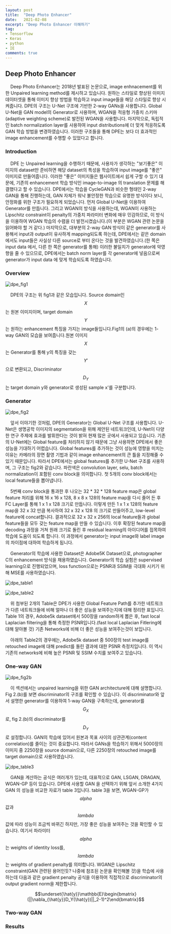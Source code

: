```yaml
---
layout: post
title:  "Deep Photo Enhancer"
date:   2021-02-08
excerpt: "Deep Photo Enhancer 이해하기"
tag:
- Tensorflow 
- Keras
- python
- IE
comments: true
---
```


## Deep Photo Enhancer

&nbsp;&nbsp;&nbsp;&nbsp;Deep Photo Enhancer는 2018년 발표된 논문으로, image enhnacement를 위한 Unpaired learning method를 제시하고 있습니다. 원하는 스타일로 향상된 이미지 데이터셋을 통해 이미지 향상 방법을 학습하고
input image들을 해당 스타일로 향상 시켜줍니다. DPE의 구조는 U-Net 구조에 기반한 2-way GANs을 사용합니다. Global U-Net을 GAN model의 Generator로 사용하며,
WGAN을 적응형 가중치 스키마(adaptive weighting scheme)로 발전된 WGAN을 사용합니다. 마지막으로, 독립적인 batch normalization layer를 사용하여 input distributions에
더 맞게 적응하도록 GAN 학습 방법을 변경하였습니다. 이러한 구조들을 통해 DPE는 보다 더 효과적인 image enhancement를 수행할 수 있었다고 합니다.

### Introduction

&nbsp;&nbsp;&nbsp;&nbsp;DPE 는 Unpaired learning을 수행하기 때문에, 사용자가 생각하는 "보기좋은" 이미지의 dataset만 준비하면 해당 dataset의 특성을 학습하여 input image를 "좋은" 이미지로
만들어줍니다. 이러한 "좋은" 이미지들은 웹사이트에서 쉽게 구할 수 있기 대문에, 기존의 enhancement 학습 방식인 image-to-image 의 translation 문제를 해결했다고 할 수 있습니다.
DPE에서는 학습을 CycleGAN과 비슷한 형태인 2-way GAN을 통해 진행하는데, GAN 자체가 워낙 불안정한 학습으로 유명한 방식이다 보니, 안정화를 위한 구조가 필요하게 되었습니다.
먼저 Global U-Net을 이용하여 Generator를 만듭니다. 그리고 WGAN의 방식을 사용하는데, WGAN이 사용하는 Lipschitz constraint이 penalty의 가중치 파라미터 변화에 매우
민감하므로, 이 방식을 이용하여 WGAN 학습의 수렴을 더 발전시켰습니다.(이 부분은 WGAN 관련 논문을 읽어봐야 할 거 같다.) 마지막으로, 대부분의 2-way GAN 방식이 같은 generator를 사용해서 input과 output이 유사하게 mapping되도록 하는데, DPE에서는 같은 domain에서도 input들은 사실상 다른 source로 부터
온다는 것을 발견하였습니다.(한 쪽은 input data 에서, 다른 한 쪽은 generator를 통해) 이러한 불일치가 generator에 악영향을 줄 수 있으므로, DPE에서는 batch norm layer를 각 generator에 넣음으로써
generator가 input data 에 맞게 학습되도록 하였습니다.

### Overview

![dpe_fig1](/assets/img/dpe/fig1.png)

&nbsp;&nbsp;&nbsp;&nbsp;DPE의 구조는 위 fig1과 같은 모습입니다. Source domain인 $$X$$는 원본 이미지이며, target domain $$Y$$는 원하는 enhancement 특징을 가지는 image들입니다.Fig1의 (a)의 경우에는 1-way GAN의 모습을 보여줍니다.원본 이미지 $$X$$는 Generator를 통해 y의 특징을 갖는 $$Y'$$ 으로 변환되고, Discriminator $$D_Y$$는 target domain y와 generator로 생성된 sample x'를 구분합니다.
 
### Generator

![dpe_fig2](/assets/img/dpe/fig2.PNG)   

&nbsp;&nbsp;&nbsp;&nbsp;앞서 이야기한 것처럼, DPE의 Generator는 Global U-Net 구조를 사용합니다. U-Net은 생명공학 이미지의 segmentation을 위해 제안된 네트워크인데, 
U-Net이 다양한 연구 주제에 효과를 발휘한다는 것이 밝혀 현재 많은 곳에서 사용되고 있습니다. 기존의 U-Net에는 Global feature를 처리하지 않기 때문에 그냥 사용하면 DPE에서 좋은 성능을 기대하기 어렵습니다. Global features를 추가하는 것이 성능에 영향을 미치는 이유는 카메라의 장면 촬영 기법과 같이 image enhancement의 큰 틀을 지정해줄 수 있기 때문입니다. 
따라서 DPE에서는 global features를 추가한 U-Net 구조를 사용하며, 그 구조는 fig2와 같습니다. 파란색은 convolution layer, selu, batch normalization이 포함된 conv block을 의미합니다. 첫 5개의 conv block에서는 local feature들을 뽑아냅니다.

&nbsp;&nbsp;&nbsp;&nbsp;5번째 conv block을 통과한 후 나오는 32 * 32 * 128 feature map은 global feature 처리를 위해 16 x 16 x 128, 8 x 8 x 128의 feature map을 다시 줄어 든 후 FC Layer를 통해 1 x 1 x 128 크기로 만듭니다. 이렇게 만든 1 x 1 x 128의 feature map을 32 x 32 만큼 복사하여 32 x 32 x 128 의 크기로 만들어주고, low-level feature에 concat합니다.
결과적으로 32 x 32 x 256의 local feature들과 global feature들을 모두 갖는 feature map을 만들 수 있습니다. 이후 확장된 feature map을 decoding 과정을 거쳐 원래 크기로 돌린 후 residual learning의 아이디어를 접목하여 학습에 도움이 되도록 합니다. 이 과정에서 generator는 input image와 label image의 차이점에 대하여 학습하게 됩니다.

&nbsp;&nbsp;&nbsp;&nbsp;Generator의 학습에 사용한 Dataset은 Adobe5K Dataset으로, photographer C의 enhancement 방식을 채용하였습니다. Generator의 학습 실험은 supervised learning으로 진행되었으며, loss function으로는 PSNR과 SSIM을 극대화 시키기 위해 MSE를 사용하였습니다.

![dpe_table1](/assets/img/dpe/table1.PNG)

![dpe_table2](/assets/img/dpe/table2.PNG)

&nbsp;&nbsp;&nbsp;&nbsp;위 첨부된 2개의 Table은 DPE가 사용한 Global Feature Path를 추가한 네트워크가 다른 네트워크들에 비해 얼마나 더 좋은 성능을 보여주는지에 대해 정리한 표입니다. Table 1의 경우, Adobe5k dataset에서 500장을 random하게 뽑은 후, 
fast local Laplacian filtering을 통해 측정한 PSNR입니다.(fast local Laplacian Fitlering에 대해 알아볼 것) 기존 Networks에 비해 더 좋은 성능을 보여주는것이 보입니다.

&nbsp;&nbsp;&nbsp;&nbsp;아래의 Table2의 경우에는, Adobe5k dataset 중 500장의 test image를 retouched image에 대해 predict를 돌린 결과에 대한 PSNR 측정치입니다. 이 역시 기존의 networks에 비해 높은 PSNR 및 SSIM 수치를 보여주고 있습니다. 

### One-way GAN

![dpe_fig2b](/assets/img/dpe/fig2b.png)

&nbsp;&nbsp;&nbsp;&nbsp;이 섹션에서는 unpaired learning을 위한 GAN architecture에 대해 설명합니다. Fig 2.(b)를 보면 discriminator의 구조를 확인할 수 있습니다. 이 discriminator와 앞서 설명한 generator를 이용하여 1-way GAN을 구축하는데, generator를 $$G_X$$로, fig 2.(b)의 discriminator를 $$D_Y$$로 설정합니다.
GAN의 학습에 있어서 원본과 목표 사이의 상관관계(content correlation)를 줄이는 것이 중요합니다. 따라서 GANs을 학습하기 위해서 5000장의 이미지 중 2250장을 source domain으로, 다른 2250장의 retouched image를 target domain으로 사용하였습니다.

![dpe_table3](/assets/img/dpe/table3.PNG)

&nbsp;&nbsp;&nbsp;&nbsp;GAN을 계산하는 공식은 여러개가 있는데, 대표적으로 GAN, LSGAN, DRAGAN, WGAN-GP 등이 있습니다. DPE에 사용할 GAN 을 선택하기 위해 앞서 소개한 4가지 GAN 의 성능을 비교한 자료가 table 3입니다.
table 3을 보면, WGAN-GP가 $$alpha$$값과 $$lambda$$값에 따라 성능이 조금씩 바뀌긴 하지만, 가장 좋은 성능을 보여주는 것을 확인할 수 있습니다. 여기서 파라미터 $$alpha$$는 weights of identity loss를, $$lambda$$는 weights of gradient penalty를 의미합니다.
WGAN은 Lipschitz constraint(GAN 관련된 용어인듯? 나중에 참조된 논문을 확인해볼 것)을 학습에 사용하는데 다음과 같은 gradient penalty 공식을 이용하여 직접적으로 discriminator의 output gradient norm을 제한합니다.

$$\underset{\hat{y}}\mathbb{E}\begin{bmatrix}(||\nabla_{\hat{y}}D_Y(\hat{y})||_2-1)^2\end{bmatrix}$$



### Two-way GAN

### Results
